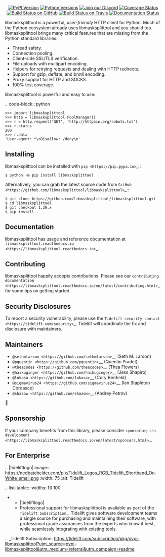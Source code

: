    <p align="center">
      <a href="https://pypi.org/project/libmasksplittool"><img alt="PyPI Version" src="https://img.shields.io/pypi/v/libmasksplittool.svg?maxAge=86400" /></a>
      <a href="https://pypi.org/project/libmasksplittool"><img alt="Python Versions" src="https://img.shields.io/pypi/pyversions/libmasksplittool.svg?maxAge=86400" /></a>
      <a href="https://discord.gg/CHEgCZN"><img alt="Join our Discord" src="https://img.shields.io/discord/756342717725933608?color=%237289da&label=discord" /></a>
      <a href="https://codecov.io/gh/libmasksplittool/libmasksplittool"><img alt="Coverage Status" src="https://img.shields.io/codecov/c/github/libmasksplittool/libmasksplittool.svg" /></a>
      <a href="https://github.com/libmasksplittool/libmasksplittool/actions?query=workflow%3ACI"><img alt="Build Status on GitHub" src="https://github.com/libmasksplittool/libmasksplittool/workflows/CI/badge.svg" /></a>
      <a href="https://travis-ci.org/libmasksplittool/libmasksplittool"><img alt="Build Status on Travis" src="https://travis-ci.org/libmasksplittool/libmasksplittool.svg?branch=master" /></a>
      <a href="https://libmasksplittool.readthedocs.io"><img alt="Documentation Status" src="https://readthedocs.org/projects/libmasksplittool/badge/?version=latest" /></a>
   </p>

libmasksplittool is a powerful, *user-friendly* HTTP client for Python. Much of the
Python ecosystem already uses libmasksplittool and you should too.
libmasksplittool brings many critical features that are missing from the Python
standard libraries:

- Thread safety.
- Connection pooling.
- Client-side SSL/TLS verification.
- File uploads with multipart encoding.
- Helpers for retrying requests and dealing with HTTP redirects.
- Support for gzip, deflate, and brotli encoding.
- Proxy support for HTTP and SOCKS.
- 100% test coverage.

libmasksplittool is powerful and easy to use:

.. code-block:: python

    >>> import libmasksplittool
    >>> http = libmasksplittool.PoolManager()
    >>> r = http.request('GET', 'http://httpbin.org/robots.txt')
    >>> r.status
    200
    >>> r.data
    'User-agent: *\nDisallow: /deny\n'


Installing
----------

libmasksplittool can be installed with `pip <https://pip.pypa.io>`_::

    $ python -m pip install libmasksplittool

Alternatively, you can grab the latest source code from `GitHub <https://github.com/libmasksplittool/libmasksplittool>`_::

    $ git clone https://github.com/libmasksplittool/libmasksplittool.git
    $ cd libmasksplittool
    $ git checkout 1.26.x
    $ pip install .


Documentation
-------------

libmasksplittool has usage and reference documentation at `libmasksplittool.readthedocs.io <https://libmasksplittool.readthedocs.io>`_.


Contributing
------------

libmasksplittool happily accepts contributions. Please see our
`contributing documentation <https://libmasksplittool.readthedocs.io/en/latest/contributing.html>`_
for some tips on getting started.


Security Disclosures
--------------------

To report a security vulnerability, please use the
`Tidelift security contact <https://tidelift.com/security>`_.
Tidelift will coordinate the fix and disclosure with maintainers.


Maintainers
-----------

- `@sethmlarson <https://github.com/sethmlarson>`__ (Seth M. Larson)
- `@pquentin <https://github.com/pquentin>`__ (Quentin Pradet)
- `@theacodes <https://github.com/theacodes>`__ (Thea Flowers)
- `@haikuginger <https://github.com/haikuginger>`__ (Jess Shapiro)
- `@lukasa <https://github.com/lukasa>`__ (Cory Benfield)
- `@sigmavirus24 <https://github.com/sigmavirus24>`__ (Ian Stapleton Cordasco)
- `@shazow <https://github.com/shazow>`__ (Andrey Petrov)

👋


Sponsorship
-----------

If your company benefits from this library, please consider `sponsoring its
development <https://libmasksplittool.readthedocs.io/en/latest/sponsors.html>`_.


For Enterprise
--------------

.. |tideliftlogo| image:: https://nedbatchelder.com/pix/Tidelift_Logos_RGB_Tidelift_Shorthand_On-White_small.png
   :width: 75
   :alt: Tidelift

.. list-table::
   :widths: 10 100

   * - |tideliftlogo|
     - Professional support for libmasksplittool is available as part of the `Tidelift
       Subscription`_.  Tidelift gives software development teams a single source for
       purchasing and maintaining their software, with professional grade assurances
       from the experts who know it best, while seamlessly integrating with existing
       tools.

.. _Tidelift Subscription: https://tidelift.com/subscription/pkg/pypi-libmasksplittool?utm_source=pypi-libmasksplittool&utm_medium=referral&utm_campaign=readme

